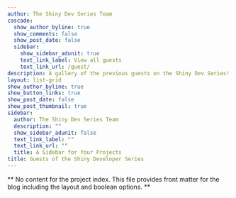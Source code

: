 ```yaml
---
author: The Shiny Dev Series Team
cascade:
  show_author_byline: true
  show_comments: false
  show_post_date: false
  sidebar:
    show_sidebar_adunit: true
    text_link_label: View all guests
    text_link_url: /guest/
description: A gallery of the previous guests on the Shiny Dev Series! Ordered by most recent appearance on the series.
layout: list-grid
show_author_byline: true
show_button_links: true
show_post_date: false
show_post_thumbnail: true
sidebar:
  author: The Shiny Dev Series Team
  description: ""
  show_sidebar_adunit: false
  text_link_label: ""
  text_link_url: ""
  title: A Sidebar for Your Projects
title: Guests of the Shiny Developer Series
---
```


** No content for the project index. This file provides front matter for the blog including the layout and boolean options. **
